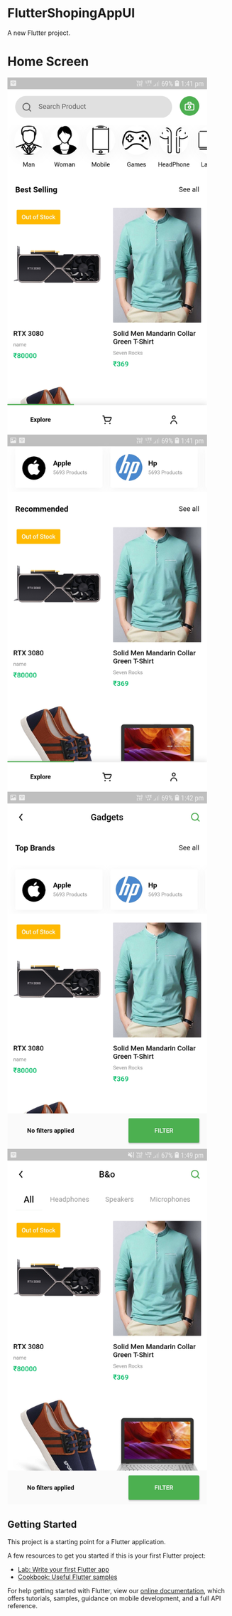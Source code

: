 # FlutterShopingAppUI

A new Flutter project.
# Home Screen
<img src="https://github.com/girish54321/FluttterShopingAppUI/blob/main/app_image/1.jpg" height="800">

<img src="https://github.com/girish54321/FluttterShopingAppUI/blob/main/app_image/2.jpg" height="800">

<img src="https://github.com/girish54321/FluttterShopingAppUI/blob/main/app_image/3.jpg" height="800">
 
<img src="https://github.com/girish54321/FluttterShopingAppUI/blob/main/app_image/4.jpg" height="800">

## Getting Started

This project is a starting point for a Flutter application.

A few resources to get you started if this is your first Flutter project:

- [Lab: Write your first Flutter app](https://flutter.dev/docs/get-started/codelab)
- [Cookbook: Useful Flutter samples](https://flutter.dev/docs/cookbook)

For help getting started with Flutter, view our
[online documentation](https://flutter.dev/docs), which offers tutorials,
samples, guidance on mobile development, and a full API reference.
